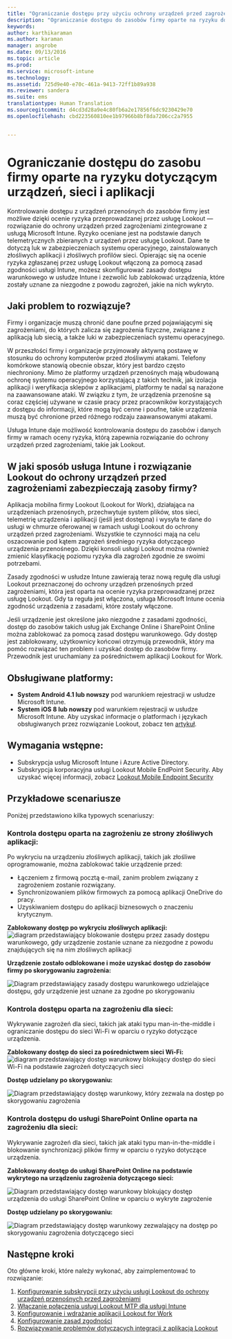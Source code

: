```yaml
---
title: "Ograniczanie dostępu przy użyciu ochrony urządzeń przed zagrożeniami | Microsoft Intune"
description: "Ograniczanie dostępu do zasobów firmy oparte na ryzyku dotyczącym urządzeń, sieci i aplikacji."
keywords: 
author: karthikaraman
ms.author: karaman
manager: angrobe
ms.date: 09/13/2016
ms.topic: article
ms.prod: 
ms.service: microsoft-intune
ms.technology: 
ms.assetid: 725d9e40-e70c-461a-9413-72ff1b89a938
ms.reviewer: sandera
ms.suite: ems
translationtype: Human Translation
ms.sourcegitcommit: d4cd3d28a9e4c80fb6a2e17856f6dc9230429e70
ms.openlocfilehash: cbd223560810ee1b97966b8bf8da7206cc2a7955


---
```


# <a name="restrict-access-to-company-resource-based-on-device-network-and-application-risk"></a>Ograniczanie dostępu do zasobu firmy oparte na ryzyku dotyczącym urządzeń, sieci i aplikacji
Kontrolowanie dostępu z urządzeń przenośnych do zasobów firmy jest możliwe dzięki ocenie ryzyka przeprowadzanej przez usługę Lookout — rozwiązanie do ochrony urządzeń przed zagrożeniami zintegrowane z usługą Microsoft Intune. Ryzyko oceniane jest na podstawie danych telemetrycznych zbieranych z urządzeń przez usługę Lookout. Dane te dotyczą luk w zabezpieczeniach systemu operacyjnego, zainstalowanych złośliwych aplikacji i złośliwych profilów sieci. Opierając się na ocenie ryzyka zgłaszanej przez usługę Lookout włączoną za pomocą zasad zgodności usługi Intune, możesz skonfigurować zasady dostępu warunkowego w usłudze Intune i zezwolić lub zablokować urządzenia, które zostały uznane za niezgodne z powodu zagrożeń, jakie na nich wykryto.  

## <a name="what-problem-does-this-solve"></a>Jaki problem to rozwiązuje?
Firmy i organizacje muszą chronić dane poufne przed pojawiającymi się zagrożeniami, do których zalicza się zagrożenia fizyczne, związane z aplikacją lub siecią, a także luki w zabezpieczeniach systemu operacyjnego.

W przeszłości firmy i organizacje przyjmowały aktywną postawę w stosunku do ochrony komputerów przed złośliwymi atakami. Telefony komórkowe stanowią obecnie obszar, który jest bardzo często niechroniony. Mimo że platformy urządzeń przenośnych mają wbudowaną ochronę systemu operacyjnego korzystającą z takich technik, jak izolacja aplikacji i weryfikacja sklepów z aplikacjami, platformy te nadal są narażone na zaawansowane ataki. W związku z tym, że urządzenia przenośne są coraz częściej używane w czasie pracy przez pracowników korzystających z dostępu do informacji, które mogą być cenne i poufne, takie urządzenia muszą być chronione przed różnego rodzaju zaawansowanymi atakami.

Usługa Intune daje możliwość kontrolowania dostępu do zasobów i danych firmy w ramach oceny ryzyka, którą zapewnia rozwiązanie do ochrony urządzeń przed zagrożeniami, takie jak Lookout.

## <a name="how-do-intune-and-lookout-device-threat-protection-help-protect-company-resources"></a>W jaki sposób usługa Intune i rozwiązanie Lookout do ochrony urządzeń przed zagrożeniami zabezpieczają zasoby firmy?
Aplikacja mobilna firmy Lookout (Lookout for Work), działająca na urządzeniach przenośnych, przechwytuje system plików, stos sieci, telemetrię urządzenia i aplikacji (jeśli jest dostępna) i wysyła te dane do usługi w chmurze oferowanej w ramach usługi Lookout do ochrony urządzeń przed zagrożeniami. Wszystkie te czynności mają na celu oszacowanie pod kątem zagrożeń średniego ryzyka dotyczącego urządzenia przenośnego. Dzięki konsoli usługi Lookout można również zmienić klasyfikację poziomu ryzyka dla zagrożeń zgodnie ze swoimi potrzebami.  

Zasady zgodności w usłudze Intune zawierają teraz nową regułę dla usługi Lookout przeznaczonej do ochrony urządzeń przenośnych przed zagrożeniami, która jest oparta na ocenie ryzyka przeprowadzanej przez usługę Lookout. Gdy ta reguła jest włączona, usługa Microsoft Intune ocenia zgodność urządzenia z zasadami, które zostały włączone.

Jeśli urządzenie jest określone jako niezgodne z zasadami zgodności, dostęp do zasobów takich usług jak Exchange Online i SharePoint Online można zablokować za pomocą zasad dostępu warunkowego. Gdy dostęp jest zablokowany, użytkownicy końcowi otrzymują przewodnik, który ma pomóc rozwiązać ten problem i uzyskać dostęp do zasobów firmy. Przewodnik jest uruchamiany za pośrednictwem aplikacji Lookout for Work.
## <a name="supported-platforms"></a>Obsługiwane platformy:
* **System Android 4.1 lub nowszy** pod warunkiem rejestracji w usłudze Microsoft Intune.
* **System iOS 8 lub nowszy** pod warunkiem rejestracji w usłudze Microsoft Intune.
Aby uzyskać informacje o platformach i językach obsługiwanych przez rozwiązanie Lookout, zobacz ten [artykuł](https://personal.support.lookout.com/hc/en-us/articles/114094140253).

## <a name="prerequisites"></a>Wymagania wstępne:
* Subskrypcja usług Microsoft Intune i Azure Active Directory.
* Subskrypcja korporacyjna usługi Lookout Mobile EndPoint Security.  Aby uzyskać więcej informacji, zobacz [Lookout Mobile Endpoint Security](https://www.lookout.com/products/mobile-endpoint-security)

## <a name="example-scenarios"></a>Przykładowe scenariusze
Poniżej przedstawiono kilka typowych scenariuszy:
### <a name="control-access-based-on-threat-from-malicious-apps"></a>Kontrola dostępu oparta na zagrożeniu ze strony złośliwych aplikacji:
Po wykryciu na urządzeniu złośliwych aplikacji, takich jak złośliwe oprogramowanie, można zablokować takie urządzenie przed:
* Łączeniem z firmową pocztą e-mail, zanim problem związany z zagrożeniem zostanie rozwiązany.
* Synchronizowaniem plików firmowych za pomocą aplikacji OneDrive do pracy.
* Uzyskiwaniem dostępu do aplikacji biznesowych o znaczeniu krytycznym.

**Zablokowany dostęp po wykryciu złośliwych aplikacji:**
![diagram przedstawiający blokowanie dostępu przez zasady dostępu warunkowego, gdy urządzenie zostanie uznane za niezgodne z powodu znajdujących się na nim złośliwych aplikacji](../media/mtp/malicious-apps-blocked.png)

**Urządzenie zostało odblokowane i może uzyskać dostęp do zasobów firmy po skorygowaniu zagrożenia:**

![Diagram przedstawiający zasady dostępu warunkowego udzielające dostępu, gdy urządzenie jest uznane za zgodne po skorygowaniu](../media/mtp/malicious-apps-unblocked.png)
### <a name="control-access-based-on-threat-to-network"></a>Kontrola dostępu oparta na zagrożeniu dla sieci:
Wykrywanie zagrożeń dla sieci, takich jak ataki typu man-in-the-middle i ograniczanie dostępu do sieci Wi-Fi w oparciu o ryzyko dotyczące urządzenia.

**Zablokowany dostęp do sieci za pośrednictwem sieci Wi-Fi:**
![diagram przedstawiający dostęp warunkowy blokujący dostęp do sieci Wi-Fi na podstawie zagrożeń dotyczących sieci](../media/mtp/network-wifi-blocked.png)

**Dostęp udzielany po skorygowaniu:**

![Diagram przedstawiający dostęp warunkowy, który zezwala na dostęp po skorygowaniu zagrożenia](../media/mtp/network-wifi-unblocked.png)
### <a name="control-access-to-sharepoint-online-based-on-threat-to-network"></a>Kontrola dostępu do usługi SharePoint Online oparta na zagrożeniu dla sieci:

Wykrywanie zagrożeń dla sieci, takich jak ataki typu man-in-the-middle i blokowanie synchronizacji plików firmy w oparciu o ryzyko dotyczące urządzenia.

**Zablokowany dostęp do usługi SharePoint Online na podstawie wykrytego na urządzeniu zagrożenia dotyczącego sieci:**

![Diagram przedstawiający dostęp warunkowy blokujący dostęp urządzenia do usługi SharePoint Online w oparciu o wykryte zagrożenie](../media/mtp/network-spo-blocked.png)


**Dostęp udzielany po skorygowaniu:**

![Diagram przedstawiający dostęp warunkowy zezwalający na dostęp po skorygowaniu zagrożenia dotyczącego sieci](../media/mtp/network-spo-unblocked.png)

## <a name="next-steps"></a>Następne kroki
Oto główne kroki, które należy wykonać, aby zaimplementować to rozwiązanie:
1.  [Konfigurowanie subskrypcji przy użyciu usługi Lookout do ochrony urządzeń przenośnych przed zagrożeniami](set-up-your-subscription-with-lookout-mtp.md)
2.  [Włączanie połączenia usługi Lookout MTP dla usługi Intune](enable-lookout-mtp-connection-in-intune.md)
3.  [Konfigurowanie i wdrażanie aplikacji Lookout for Work](configure-and-deploy-lookout-for-work-apps.md)
4.  [Konfigurowanie zasad zgodności](enable-device-threat-protection-rule-in-compliance-policy.md)
5.  [Rozwiązywanie problemów dotyczących integracji z aplikacją Lookout](http://docs.microsoft.com/en-us/intune/troubleshoot/troubleshooting-lookout-integration)



<!--HONumber=Nov16_HO1-->


